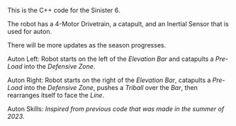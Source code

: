 This is the C++ code for the Sinister 6.

The robot has a 4-Motor Drivetrain, a catapult, and an Inertial Sensor that is used for auton.

There will be more updates as the season progresses.

Auton Left: Robot starts on the left of the *Elevation Bar* and catapults a *Pre-Load* into the *Defensive Zone*.

Auton Right: Robot starts on the right of the *Elevation Bar*, catapults a *Pre-Load* into the *Defensive Zone*, pushes a *Triball* over the *Bar*, then rearranges itself to face the *Line*.

Auton Skills: *Inspired from previous code that was made in the summer of 2023*.